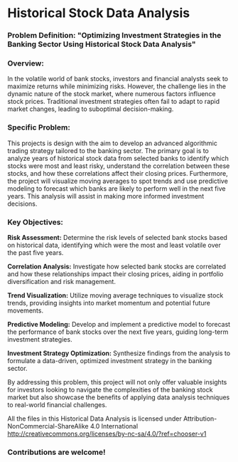 # Historical Stock Data Analysis
### Problem Definition: "Optimizing Investment Strategies in the Banking Sector Using Historical Stock Data Analysis"

### Overview:
In the volatile world of bank stocks, investors and financial analysts seek to maximize returns while minimizing risks. However, the challenge lies in the dynamic nature of the stock market, where numerous factors influence stock prices. Traditional investment strategies often fail to adapt to rapid market changes, leading to suboptimal decision-making.

### Specific Problem:
This projects is design with the aim to develop an advanced algorithmic trading strategy tailored to the banking sector. The primary goal is to analyze years of historical stock data from selected banks to identify which stocks were most and least risky, understand the correlation between these stocks, and how these correlations affect their closing prices. Furthermore, the project will visualize moving averages to spot trends and use predictive modeling to forecast which banks are likely to perform well in the next five years. This analysis will assist in making more informed investment decisions.

### Key Objectives:
**Risk Assessment:** Determine the risk levels of selected bank stocks based on historical data, identifying which were the most and least volatile over the past five years.

**Correlation Analysis:** Investigate how selected bank stocks are correlated and how these relationships impact their closing prices, aiding in portfolio diversification and risk management.

**Trend Visualization:** Utilize moving average techniques to visualize stock trends, providing insights into market momentum and potential future movements.

**Predictive Modeling:** Develop and implement a predictive model to forecast the performance of bank stocks over the next five years, guiding long-term investment strategies.

**Investment Strategy Optimization:** Synthesize findings from the analysis to formulate a data-driven, optimized investment strategy in the banking sector.

By addressing this problem, this project will not only offer valuable insights for investors looking to navigate the complexities of the banking stock market but also showcase the benefits of applying data analysis techniques to real-world financial challenges.

All the files in this Historical Data Analysis is licensed under Attribution-NonCommercial-ShareAlike 4.0 International
http://creativecommons.org/licenses/by-nc-sa/4.0/?ref=chooser-v1

### Contributions are welcome!
